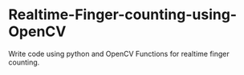 # Realtime-Finger-counting-using-OpenCV
Write code using python and OpenCV Functions for realtime finger counting.
